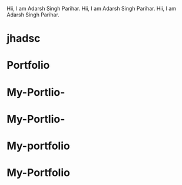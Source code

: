 Hii, I am Adarsh Singh Parihar.
Hii, I am Adarsh Singh Parihar.
Hii, I am Adarsh Singh Parihar.
# jhadsc
# Portfolio
# My-Portlio-
# My-Portlio-
# My-portfolio
# My-Portfolio
